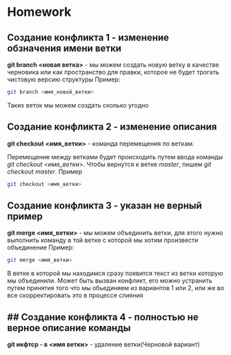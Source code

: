 # Homework
## Создание конфликта 1 - изменение обзначения имени ветки


**git branch <новая ветка>** - мы можем создать новую ветку в качестве черновика или как пространство для правки, которое не будет трогать чистовую версию структуры
Пример:
```sh
git branch <имя_новой_ветки>
```
Таких веток мы можем создать сколько угодно


## Создание конфликта 2 - изменение описания


**git checkout <имя_ветки>** - команда перемещения по веткам.

Перемещение между ветками будет происходить путем ввода команды *git checkout <имя_ветки>*. Чтобы вернутся к ветке _master_, пишем *git checkout master*. Пример
```sh
git checkout <имя_ветки>
```

## Создание конфликта 3 - указан не верный пример

**git merge <имя_ветки>** - мы можем объединить ветки, для этого нужно выполнить команду в той ветке с которой мы хотим произвести объединение
Пример:
```sh
git merge <имя_ветки>
```
В ветке в которой мы находимся сразу появится текст из ветки которую мы объединили. 
Может быть вызван конфликт, его можно устранить путем принятия того что мы обьединяем из вариантов 1 или 2, или же во все скорректировать это в процессе слияния

## ## Создание конфликта 4 - полностью не верное описание команды

**git икфтср - в <имя ветки>** - удаление ветки(Черновой вариант)

